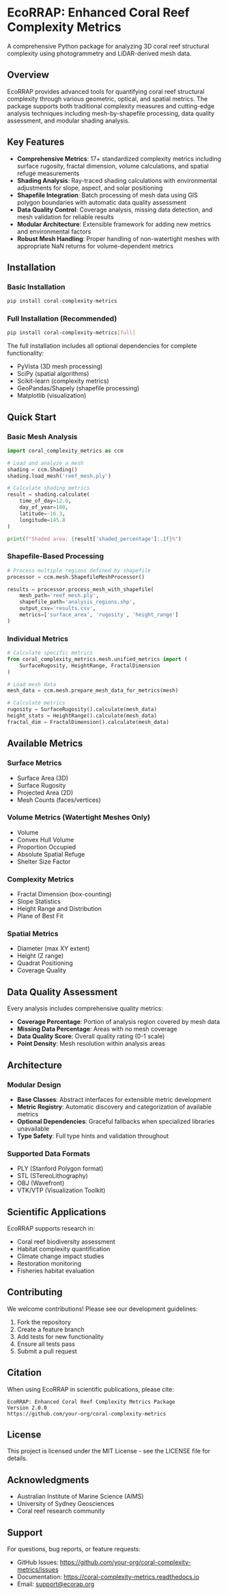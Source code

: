 # EcoRRAP: Enhanced Coral Reef Complexity Metrics

A comprehensive Python package for analyzing 3D coral reef structural complexity using photogrammetry and LiDAR-derived mesh data.

## Overview

EcoRRAP provides advanced tools for quantifying coral reef structural complexity through various geometric, optical, and spatial metrics. The package supports both traditional complexity measures and cutting-edge analysis techniques including mesh-by-shapefile processing, data quality assessment, and modular shading analysis.

## Key Features

- **Comprehensive Metrics**: 17+ standardized complexity metrics including surface rugosity, fractal dimension, volume calculations, and spatial refuge measurements
- **Shading Analysis**: Ray-traced shading calculations with environmental adjustments for slope, aspect, and solar positioning
- **Shapefile Integration**: Batch processing of mesh data using GIS polygon boundaries with automatic data quality assessment
- **Data Quality Control**: Coverage analysis, missing data detection, and mesh validation for reliable results
- **Modular Architecture**: Extensible framework for adding new metrics and environmental factors
- **Robust Mesh Handling**: Proper handling of non-watertight meshes with appropriate NaN returns for volume-dependent metrics

## Installation

### Basic Installation
```bash
pip install coral-complexity-metrics
```

### Full Installation (Recommended)
```bash
pip install coral-complexity-metrics[full]
```

The full installation includes all optional dependencies for complete functionality:
- PyVista (3D mesh processing)
- SciPy (spatial algorithms)
- Scikit-learn (complexity metrics)
- GeoPandas/Shapely (shapefile processing)
- Matplotlib (visualization)

## Quick Start

### Basic Mesh Analysis
```python
import coral_complexity_metrics as ccm

# Load and analyze a mesh
shading = ccm.Shading()
shading.load_mesh('reef_mesh.ply')

# Calculate shading metrics
result = shading.calculate(
    time_of_day=12.0,
    day_of_year=180,
    latitude=-16.3,
    longitude=145.8
)

print(f"Shaded area: {result['shaded_percentage']:.1f}%")
```

### Shapefile-Based Processing
```python
# Process multiple regions defined by shapefile
processor = ccm.mesh.ShapefileMeshProcessor()

results = processor.process_mesh_with_shapefile(
    mesh_path='reef_mesh.ply',
    shapefile_path='analysis_regions.shp',
    output_csv='results.csv',
    metrics=['surface_area', 'rugosity', 'height_range']
)
```

### Individual Metrics
```python
# Calculate specific metrics
from coral_complexity_metrics.mesh.unified_metrics import (
    SurfaceRugosity, HeightRange, FractalDimension
)

# Load mesh data
mesh_data = ccm.mesh.prepare_mesh_data_for_metrics(mesh)

# Calculate metrics
rugosity = SurfaceRugosity().calculate(mesh_data)
height_stats = HeightRange().calculate(mesh_data)
fractal_dim = FractalDimension().calculate(mesh_data)
```

## Available Metrics

### Surface Metrics
- Surface Area (3D)
- Surface Rugosity
- Projected Area (2D)
- Mesh Counts (faces/vertices)

### Volume Metrics (Watertight Meshes Only)
- Volume
- Convex Hull Volume
- Proportion Occupied
- Absolute Spatial Refuge
- Shelter Size Factor

### Complexity Metrics
- Fractal Dimension (box-counting)
- Slope Statistics
- Height Range and Distribution
- Plane of Best Fit

### Spatial Metrics
- Diameter (max XY extent)
- Height (Z range)
- Quadrat Positioning
- Coverage Quality

## Data Quality Assessment

Every analysis includes comprehensive quality metrics:

- **Coverage Percentage**: Portion of analysis region covered by mesh data
- **Missing Data Percentage**: Areas with no mesh coverage
- **Data Quality Score**: Overall quality rating (0-1 scale)
- **Point Density**: Mesh resolution within analysis areas

## Architecture

### Modular Design
- **Base Classes**: Abstract interfaces for extensible metric development
- **Metric Registry**: Automatic discovery and categorization of available metrics
- **Optional Dependencies**: Graceful fallbacks when specialized libraries unavailable
- **Type Safety**: Full type hints and validation throughout

### Supported Data Formats
- PLY (Stanford Polygon format)
- STL (STereoLithography)
- OBJ (Wavefront)
- VTK/VTP (Visualization Toolkit)

## Scientific Applications

EcoRRAP supports research in:
- Coral reef biodiversity assessment
- Habitat complexity quantification
- Climate change impact studies
- Restoration monitoring
- Fisheries habitat evaluation

## Contributing

We welcome contributions! Please see our development guidelines:

1. Fork the repository
2. Create a feature branch
3. Add tests for new functionality
4. Ensure all tests pass
5. Submit a pull request

## Citation

When using EcoRRAP in scientific publications, please cite:

```
EcoRRAP: Enhanced Coral Reef Complexity Metrics Package
Version 2.0.0
https://github.com/your-org/coral-complexity-metrics
```

## License

This project is licensed under the MIT License - see the LICENSE file for details.

## Acknowledgments

- Australian Institute of Marine Science (AIMS)
- University of Sydney Geosciences
- Coral reef research community

## Support

For questions, bug reports, or feature requests:
- GitHub Issues: https://github.com/your-org/coral-complexity-metrics/issues
- Documentation: https://coral-complexity-metrics.readthedocs.io
- Email: support@ecorap.org